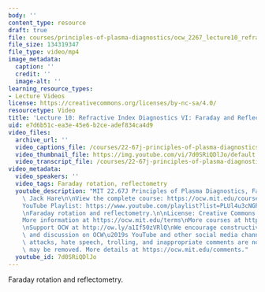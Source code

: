 ```yaml
---
body: ''
content_type: resource
draft: true
file: courses/principles-of-plasma-diagnostics/ocw_2267_lecture10_refractive_6_360p_16_9.mp4
file_size: 134319347
file_type: video/mp4
image_metadata:
  caption: ''
  credit: ''
  image-alt: ''
learning_resource_types:
- Lecture Videos
license: https://creativecommons.org/licenses/by-nc-sa/4.0/
resourcetype: Video
title: 'Lecture 10: Refractive Index Diagnostics VI: Faraday and Reflectometry (old)'
uid: e7d6b51c-ea3e-45e6-b2ce-adef834ca4d9
video_files:
  archive_url: ''
  video_captions_file: /courses/22-67j-principles-of-plasma-diagnostics-fall-2023/1zWyWcUTYFEgg2BwSYcWNX39UUgdVfSha_transcript.webvtt
  video_thumbnail_file: https://img.youtube.com/vi/7d0SRiQDlJo/default.jpg
  video_transcript_file: /courses/22-67j-principles-of-plasma-diagnostics-fall-2023/1zWyWcUTYFEgg2BwSYcWNX39UUgdVfSha_transcript.pdf
video_metadata:
  video_speakers: ''
  video_tags: Faraday rotation, reflectometry
  youtube_description: "MIT 22.67J Principles of Plasma Diagnostics, Fall 2023\nInstructor:\
    \ Jack Hare\n\nView the complete course: https://ocw.mit.edu/courses/22-67j-principles-of-plasma-diagnostics-fall-2023/\n\
    YouTube Playlist: https://www.youtube.com/playlist?list=PLUl4u3cNGP61wK-NwYKZMuABl_eHBmhu4\n\
    \nFaraday rotation and reflectometry.\n\nLicense: Creative Commons BY-NC-SA\n\
    More information at https://ocw.mit.edu/terms\nMore courses at https://ocw.mit.edu\n\
    \nSupport OCW at http://ow.ly/a1If50zVRlQ\nWe encourage constructive comments\
    \ and discussion on OCW\u2019s YouTube and other social media channels. Personal\
    \ attacks, hate speech, trolling, and inappropriate comments are not allowed and\
    \ may be removed. More details at https://ocw.mit.edu/comments."
  youtube_id: 7d0SRiQDlJo
---
```

Faraday rotation and reflectometry.